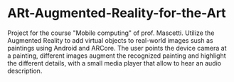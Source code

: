 # ARt-Augmented-Reality-for-the-Art
Project for the course "Mobile computing" of prof. Mascetti. Utilize the Augmented Reality to add virtual objects to real-world images sush as paintings using Android and ARCore.
The user points the device camera at a painting, different images augment the recognized painting and highlight the different details, with a small media player that allow to hear an audio description.
